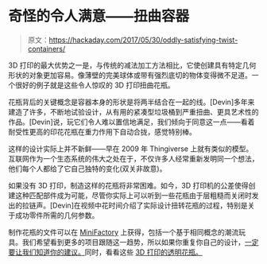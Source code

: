 # 奇怪的令人满意——扭曲容器

> 原文：<https://hackaday.com/2017/05/30/oddly-satisfying-twist-containers/>

3D 打印的最大优势之一是，与传统的减法加工方法相比，它使创建具有特定几何形状的对象更加容易。像薄壁的完美球体或带有强烈底切的物体变得微不足道。一个很好的例子就是这些令人惊叹的 3D 打印扭曲花瓶。

花瓶背后的关键概念是容器本身的形状是将两半结合在一起的线。[Devin]多年来建造了许多，不断地试验设计，从有用的紧凑型垃圾桶到严重扭曲、更具艺术性的作品。[Devin]说，玩它们令人难以置信地满足，我们倾向于同意这一点——看着耐受性更高的印花花瓶在重力作用下自动合拢，感觉特别棒。

这样的设计实际上并不新鲜——早在 2009 年 Thingiverse 上就有类似的模型。互联网作为一个生态系统的伟大之处在于，不仅许多人经常重新发明同一个想法，他们每个人都给了它自己独特的变化(双关非故意)。

如果没有 3D 打印，制造这样的花瓶将非常困难。如今，3D 打印机的公差使得创建这种匹配部件成为可能，尽管你实际上可以听到一些花瓶由于层粗糙而关闭时发出的拉链声。[Devin]在视频中花时间介绍了实际设计扭转花瓶的过程，特别是关于成功零件所需的几何参数。

制作花瓶的文件可以在 [MiniFactory](https://www.myminifactory.com/users/MakeAnything) 上获得，包括一个基于相同概念的潮流玩具。我们希望看到更多的项目跟随这一趋势，所以如果你重复你自己的设计，[一定要让我们知道你的建议。](http://hackaday.com/submit-a-tip/)同时，看看这些 [3D 打印的透明花瓶。](http://hackaday.com/2017/05/13/transparent-3d-printing/)